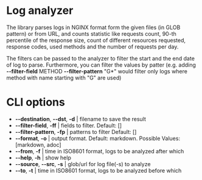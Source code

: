 # Log analyzer
The library parses logs in NGINX format form the given files (in GLOB pattern) or from URL, and counts statistic like requests count,
90-th percentile of the response size, count of different resources requested, response codes, used methods and the number of requests per day.

The filters can be passed to the analyzer to filter the start and the end date of log to parse. 
Furthermore, you can filter the values by patter (e.g. adding **--filter-field** METHOD **--filter-pattern** "G*" would filter only logs where 
method with name starting with "G" are used)

# CLI options
* **--destination**, **--dst**, **-d** | filename to save the result
* **--filter-field**, **-ff** | fields to filter. Default: []<br/>
* **--filter-pattern**, **-fp** | patterns to filter Default: []<br/>
* **--format**, **-o** | output format. Default: markdown. Possible Values: [markdown, adoc]<br/>
* **--from**, **-f** | time in ISO8601 format, logs to be analyzed after which<br/>
* **--help**, **-h** | show help<br/>
* **--source**, **--src**, **-s** | glob/url for log file(-s) to analyze<br/>
* **--to**, **-t** | time in ISO8601 format, logs to be analyzed before which

